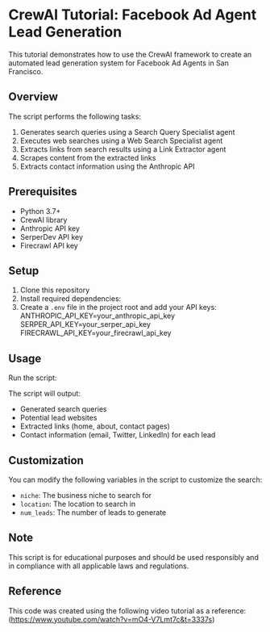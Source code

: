 # CrewAI Tutorial: Facebook Ad Agent Lead Generation

This tutorial demonstrates how to use the CrewAI framework to create an automated lead generation system for Facebook Ad Agents in San Francisco.

## Overview

The script performs the following tasks:
1. Generates search queries using a Search Query Specialist agent
2. Executes web searches using a Web Search Specialist agent
3. Extracts links from search results using a Link Extractor agent
4. Scrapes content from the extracted links
5. Extracts contact information using the Anthropic API

## Prerequisites

- Python 3.7+
- CrewAI library
- Anthropic API key
- SerperDev API key
- Firecrawl API key

## Setup

1. Clone this repository
2. Install required dependencies:
3. Create a `.env` file in the project root and add your API keys:
                    ANTHROPIC_API_KEY=your_anthropic_api_key SERPER_API_KEY=your_serper_api_key FIRECRAWL_API_KEY=your_firecrawl_api_key

## Usage

Run the script:

The script will output:
- Generated search queries
- Potential lead websites
- Extracted links (home, about, contact pages)
- Contact information (email, Twitter, LinkedIn) for each lead

## Customization

You can modify the following variables in the script to customize the search:
- `niche`: The business niche to search for
- `location`: The location to search in
- `num_leads`: The number of leads to generate

## Note

This script is for educational purposes and should be used responsibly and in compliance with all applicable laws and regulations.

## Reference

This code was created using the following video tutorial as a reference:
(https://www.youtube.com/watch?v=mO4-V7Lmt7c&t=3337s)


